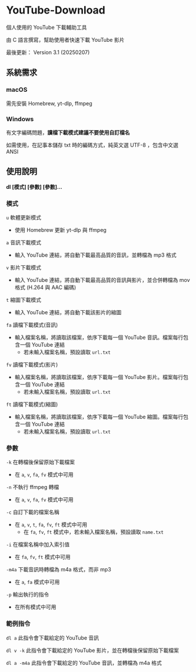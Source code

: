 # YouTube-Download

個人使用的 YouTube 下載輔助工具

由 C 語言撰寫，幫助使用者快速下載 YouTube 影片

最後更新： Version 3.1 \(20250207\)

## 系統需求

### macOS

需先安裝 Homebrew, yt-dlp, ffmpeg

### Windows

有文字編碼問題，**讀檔下載模式建議不要使用自訂檔名**

如需使用，在記事本儲存 txt 時的編碼方式，純英文選 UTF-8 ，包含中文選 ANSI

## 使用說明
**dl \[模式\] \[參數\] \[參數\]...**

### 模式

`u`
軟體更新模式
* 使用 Homebrew 更新 yt-dlp 與 ffmpeg

`a`
音訊下載模式
* 輸入 YouTube 連結，將自動下載最高品質的音訊，並轉檔為 mp3 格式

`v`
影片下載模式
* 輸入 YouTube 連結，將自動下載最高品質的音訊與影片，並合併轉檔為 mov 格式 \(H.264 與 AAC 編碼\)

`t`
縮圖下載模式
* 輸入 YouTube 連結，將自動下載該影片的縮圖

`fa`
讀檔下載模式\(音訊\)
* 輸入檔案名稱，將讀取該檔案，依序下載每一個 YouTube 音訊。檔案每行包含一個 YouTube 連結
  * 若未輸入檔案名稱，預設讀取 `url.txt`

`fv`
讀檔下載模式\(影片\)
* 輸入檔案名稱，將讀取該檔案，依序下載每一個 YouTube 影片。檔案每行包含一個 YouTube 連結
  * 若未輸入檔案名稱，預設讀取 `url.txt`

`ft`
讀檔下載模式\(縮圖\)
* 輸入檔案名稱，將讀取該檔案，依序下載每一個 YouTube 縮圖。檔案每行包含一個 YouTube 連結
  * 若未輸入檔案名稱，預設讀取 `url.txt`

### 參數

`-k`
在轉檔後保留原始下載檔案
* 在 `a`, `v`, `fa`, `fv` 模式中可用

`-n`
不執行 ffmpeg 轉檔
* 在 `a`, `v`, `fa`, `fv` 模式中可用

`-c`
自訂下載的檔案名稱
* 在 `a`, `v`, `t`, `fa`, `fv`, `ft` 模式中可用
  * 在 `fa`, `fv`, `ft` 模式中，若未輸入檔案名稱，預設讀取 `name.txt`

`-i`
在檔案名稱中加入索引值
* 在 `fa`, `fv`, `ft` 模式中可用

`-m4a`
下載音訊時轉檔為 m4a 格式，而非 mp3
* 在 `a`, `fa` 模式中可用

`-p`
輸出執行的指令
* 在所有模式中可用

### 範例指令

`dl a`
此指令會下載給定的 YouTube 音訊

`dl v -k`
此指令會下載給定的 YouTube 影片，並在轉檔後保留原始下載檔案

`dl a -m4a`
此指令會下載給定的 YouTube 音訊，並轉檔為 m4a 格式
